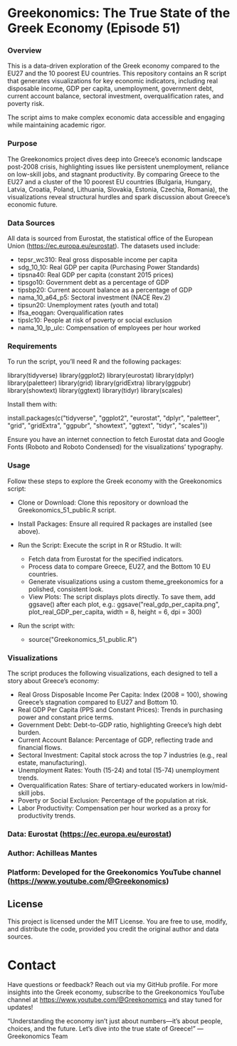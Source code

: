 # Greekonomics: The True State of the Greek Economy (Episode 51)

### Overview

This is a data-driven exploration of the Greek economy compared to the EU27 and the 10 poorest EU countries. This repository contains an R script that generates visualizations for key economic indicators, including real disposable income, GDP per capita, unemployment, government debt, current account balance, sectoral investment, overqualification rates, and poverty risk.

The script aims to make complex economic data accessible and engaging while maintaining academic rigor.

### Purpose

The Greekonomics project dives deep into Greece’s economic landscape post-2008 crisis, highlighting issues like persistent unemployment, reliance on low-skill jobs, and stagnant productivity. By comparing Greece to the EU27 and a cluster of the 10 poorest EU countries (Bulgaria, Hungary, Latvia, Croatia, Poland, Lithuania, Slovakia, Estonia, Czechia, Romania), the visualizations reveal structural hurdles and spark discussion about Greece’s economic future.

### Data Sources

All data is sourced from Eurostat, the statistical office of the European Union (https://ec.europa.eu/eurostat). The datasets used include:


- tepsr_wc310: Real gross disposable income per capita
- sdg_10_10: Real GDP per capita (Purchasing Power Standards)
- tipsna40: Real GDP per capita (constant 2015 prices)
- tipsgo10: Government debt as a percentage of GDP
- tipsbp20: Current account balance as a percentage of GDP
- nama_10_a64_p5: Sectoral investment (NACE Rev.2)
- tipsun20: Unemployment rates (youth and total)
- lfsa_eoqgan: Overqualification rates
- tipslc10: People at risk of poverty or social exclusion
- nama_10_lp_ulc: Compensation of employees per hour worked

### Requirements

To run the script, you’ll need R and the following packages:

library(tidyverse)
library(ggplot2)
library(eurostat)
library(dplyr)
library(paletteer)
library(grid)
library(gridExtra)
library(ggpubr)
library(showtext)
library(ggtext)
library(tidyr)
library(scales)

Install them with:

install.packages(c("tidyverse", "ggplot2", "eurostat", "dplyr", "paletteer", "grid", "gridExtra", "ggpubr", "showtext", "ggtext", "tidyr", "scales"))

Ensure you have an internet connection to fetch Eurostat data and Google Fonts (Roboto and Roboto Condensed) for the visualizations’ typography.

### Usage

Follow these steps to explore the Greek economy with the Greekonomics script:


- Clone or Download: Clone this repository or download the Greekonomics_51_public.R script.
- Install Packages: Ensure all required R packages are installed (see above).
- Run the Script: Execute the script in R or RStudio. It will:

  - Fetch data from Eurostat for the specified indicators.
  - Process data to compare Greece, EU27, and the Bottom 10 EU countries.
  - Generate visualizations using a custom theme_greekonomics for a polished, consistent look.
  - View Plots: The script displays plots directly. To save them, add ggsave() after each plot, e.g.: ggsave("real_gdp_per_capita.png", plot_real_GDP_per_capita, width = 8, height = 6, dpi = 300)
- Run the script with:
  - source("Greekonomics_51_public.R")

### Visualizations

The script produces the following visualizations, each designed to tell a story about Greece’s economy:

- Real Gross Disposable Income Per Capita: Index (2008 = 100), showing Greece’s stagnation compared to EU27 and Bottom 10.
- Real GDP Per Capita (PPS and Constant Prices): Trends in purchasing power and constant price terms.
- Government Debt: Debt-to-GDP ratio, highlighting Greece’s high debt burden.
- Current Account Balance: Percentage of GDP, reflecting trade and financial flows.
- Sectoral Investment: Capital stock across the top 7 industries (e.g., real estate, manufacturing).
- Unemployment Rates: Youth (15-24) and total (15-74) unemployment trends.
- Overqualification Rates: Share of tertiary-educated workers in low/mid-skill jobs.
- Poverty or Social Exclusion: Percentage of the population at risk.
- Labor Productivity: Compensation per hour worked as a proxy for productivity trends.

### Data: Eurostat (https://ec.europa.eu/eurostat)


### Author: Achilleas Mantes

### Platform: Developed for the Greekonomics YouTube channel (https://www.youtube.com/@Greekonomics)

## License

This project is licensed under the MIT License. You are free to use, modify, and distribute the code, provided you credit the original author and data sources.

# Contact

Have questions or feedback? Reach out via my GitHub profile. For more insights into the Greek economy, subscribe to the Greekonomics YouTube channel at https://www.youtube.com/@Greekonomics and stay tuned for updates!



“Understanding the economy isn’t just about numbers—it’s about people, choices, and the future. Let’s dive into the true state of Greece!”
— Greekonomics Team
